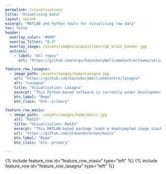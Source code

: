 ```yaml
---
permalink: /visualisation/
title: "Visualising Data"
layout: splash
excerpt: "MATLAB and Python tools for visualising raw data"
toc: false
header:
  overlay_color: "#000"
  overlay_filter: "0.3"
  overlay_image: /assets/images/acquisition/rgb_brain_banner.jpg
  actions:
    - label: "All repos"
      url: "https://github.com/orgs/SainsburyWellcomeCentre/teams/serial2p/repositories"

feature_row_lasagna:
  - image_path: /assets/images/home/Lasagna.jpg
    url: "https://github.com/SainsburyWellcomeCentre/lasagna"
    alt: "Lasagna"
    title: "Visualisation: Lasagna"
    excerpt: "This Python-based software is currently under development. It provides three linked orthogonal 2-D views for fast visualisation of downsampled image stacks. Allows overlays of multiple brains, multiple channels, traced neurites, or soma locations. Includes viewer for Allen Atlas. Extendable via plugins."
    btn_label: "Repo"
    btn_class: "btn--primary"

feature_row_masiv:
  - image_path:  /assets/images/home/masiv.jpg
    alt: "MaSIV"
    title: "Visualisation: MaSIV"
    excerpt: "This MATLAB-based package loads a downsampled image stacks but presents the user with full-res data as they zoom in. MaSIV is stable but can only display a single channel at once. Extendable via plugins."
    url: "https://github.com/alexanderbrown/masiv"
    btn_label: "Repo"
    btn_class: "btn--primary"

---
```


{% include feature_row id="feature_row_masiv"   type="left" %}
{% include feature_row id="feature_row_lasagna" type="left" %}

